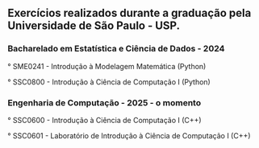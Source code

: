 ## Exercícios realizados durante a graduação pela Universidade de São Paulo - USP.

### Bacharelado em Estatística e Ciência de Dados - 2024

° SME0241 - Introdução à Modelagem Matemática	(Python)

° SSC0800 - Introdução à Ciência de Computação I (Python)

### Engenharia de Computação - 2025 - o momento

° SSC0600 - Introdução à Ciência de Computação I  (C++)

° SSC0601 - Laboratório de Introdução à Ciência de Computação I (C++) 

